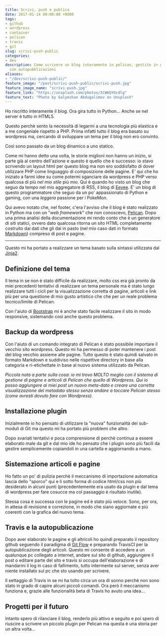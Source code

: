 ```yaml
---
title: Scrivi, push e publica
date: 2017-01-14 00:00:00 +0000
tags:
- github
- wordpress
- container
- pelican
- travis
- git
slug: scrivi-push-public
categories:
- dev
description: Come scrivere un blog interamente in pelican, gestito in github e travis
  con autopubblicazioni
aliases:
- "/dev/scrivi-push-public/"
feature_image: "/post/scrivi-push-public/scrivi-push.jpg"
feature_image_name: "scrivi-push.jpg"
feature_link: "https://unsplash.com/photos/ICW6QYOcdlg"
feature_text: "Photo by Galymzhan Abdugalimov on Unsplash"
---
```

Ho riscritto interamente il blog. Ora gira tutto in Python... Anche se nel server è tutto in HTML5.

Questo perchè sento la necessità di legarmi a una tecnologia più elastica e a me congeniale rispetto a PHP. Prima infatti tutto il blog era basato su wordpress ma, cercando di sviluppare un tema per il blog non ero convinto.

Così sono passato da un blog dinamico a uno statico.

Come mi hanno detto una volta, le storie miglioni non hanno un inizio, si parte già al centro dell'azione e questo è quello che è successo: io stavo scrivendo un layout html per questo blog ma non ero soddisfatto di dover utilizzare PHP come linguaggio di composizione delle pagine. E' qui che ho iniziato a farmi idee su come potermi sganciare da wordpress e PHP verso qualcosa di più _nel mio stile_ più _mio_. Qui è quando ho visto un blog che seguo da tempo nel mio aggregatore di RSS, il blog di [Eevee](https://eev.ee/). E' un blog di questo programmatore che seguo da un po' appassionato di Python e gaming, con una _leggera_ passione per i PokeMon.

Qui avevo notato che, nel footer, c'era l'avviso che il blog è stato realizzato in Python ma con un "_web framework_" che non conoscevo, [Pelican](http://docs.getpelican.com/en/stable/#).
Dopo una prima analisi della documentazione mi rendo conto che è un generatore di siti statici, ovvero dato qualcosa ritorna un sito HTML completamente costruito dai dati che gli dai in pasto (nel mio caso dati in formato [Markdown](https://it.wikipedia.org/wiki/Markdown)) compreso di post e pagine.
* * *
Questo mi ha portato a realizzare un tema basato sulla sintassi utilizzata dal [Jinja2](http://jinja.pocoo.org/docs/dev/).

## Definizione del tema
Il tema in se non è stato difficile da realizzare, molto css era già pronto da miei precedenti tentativi di realizzare un tema personale ma è stato lungo realizzare tutti i cicli per la visualizzazione corretta di pagine, articoli e link più per una questione di mio gusto artistico che che per un reale problema tecnico/limite di Pelican.

Con l'aiuto di [Bootstrap](http://getbootstrap.com/) mi è anche stato facile realizzare il sito in modo responsive, sistemando così anche questo problema.

## Backup da wordpress
Con l'aiuto di un comando integrato di Pelican è stato possibile importare il vecchio sito wordpress. Questo mi ha permesso di poter mantenere i post del blog vecchio assieme alle pagine. Tutto questo è stato quindi salvato in formato Markdown e suddiviso nelle rispettive directory in base alla categoria e ri-etichettate in base al nuovo sistema utilizzato da Pelican.

_Piccola nota a parte sulla cosa: io mi trovo MOLTO meglio con il sistema di gestione di pagine e articoli di Pelican che quello di Wordpress. Qui io posso aggiungere ai miei post un nuovo meta-dato e creare una corretta visualizzazione del metadato stesso senza andare a toccare Pelican stesso (come avresti dovuto fare con Wordpress)._

## Installazione plugin
Inizialmente io ho pensato di utilizzare la "nuova" funzionalità dei sub-moduli di Git ma questo mi ha portato più problemi che altro.

Dopo svariati tentativi e poca comprensione di perchè continua a essere elaborato male da git e dal mio ide ho pensato che i plugin sono più facili da gestire semplicemente copiandoli in una cartella e aggiornando a mano.

## Sistemazione articoli e pagine
Ho fatto un po' di pulizia perchè il meccanismo di importazione automatica lascia dello "sporco" qui e li sotto forma di codice html/css non più desiderato in alcuni punti (precedentemente era usato da plugin e dal tema di wordpress per fare cosucce ma col passaggio è risultato inutile).

Stessa cosa è successa con le pagine ed è stato più veloce. Sono, per ora, in attesa di revisione e correzione, in modo che siano aggiornate e più coerenti con la grafica del nuovo tema.

## Travis e la autopublicazione
Dopo aver elaborato le pagine e gli altricoli ho quindi preparato il repository github seguendo il paradigma di [Git Flow](http://danielkummer.github.io/git-flow-cheatsheet/) e preparando TravisCI per la autopublicazione degli articoli. Questo mi consente di accedere a un qualunque pc collegato a internet, andare sul sito di github, aggiungere il post o editare parte del sito e travis si occupa dell'elaborazione e di mandarmi il log in caso di fallimento, tutto intermente sul server, senza aver niente installato sul pc che sto usando per scrivere.

Il settaggio di Travis in se mi ha tolto circa un ora di sonno perchè non sono stato in grado di capire alcuni piccoli comandi. Ora però il meccanismo funziona e, grazie alle funzionalità beta di Travis ho avuto una idea...

## Progetti per il futuro
Intanto spero di rilanciare il blog, renderlo più attivo e seguito e poi spero di riuscire a scrivere un piccolo plugin per Pelican ma questa è una storia per un altra volta...
